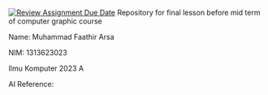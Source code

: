 [![Review Assignment Due Date](https://classroom.github.com/assets/deadline-readme-button-22041afd0340ce965d47ae6ef1cefeee28c7c493a6346c4f15d667ab976d596c.svg)](https://classroom.github.com/a/XxdT5pUo)
Repository for final lesson before mid term of computer graphic course

Name: Muhammad Faathir Arsa

NIM: 1313623023

Ilmu Komputer 2023 A

AI Reference: 